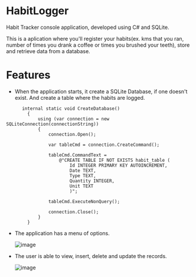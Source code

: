 # HabitLogger
Habit Tracker console application, developed using C# and SQLite.

This is a aplication where you'll register your habits(ex. kms that you ran, number of times you drank a coffee or times you brushed your teeth), store and retrieve data from a database.

# Features

* When the application starts, it create a SQLite Database, if one doesn't exist. And create a table where the habits are logged.

```
      internal static void CreateDatabase()
        {
            using (var connection = new SQLiteConnection(connectionString))
            {
                connection.Open();
                
                var tableCmd = connection.CreateCommand();

                tableCmd.CommandText =
                    @"CREATE TABLE IF NOT EXISTS habit_table (
                        Id INTEGER PRIMARY KEY AUTOINCREMENT,
                        Date TEXT,
                        Type TEXT,
                        Quantity INTEGER,
                        Unit TEXT
                        )";

                tableCmd.ExecuteNonQuery();

                connection.Close();
            }
        }

```

* The application has a menu of options.

  ![image](https://user-images.githubusercontent.com/38431500/208267761-fed17a55-a7e5-4e6f-9cc2-59949a3bb097.png)

* The user is able to view, insert, delete and update the records.

  ![image](https://user-images.githubusercontent.com/38431500/208434914-e32b6b25-998f-47f6-a690-b6c6a81c19c4.png)
